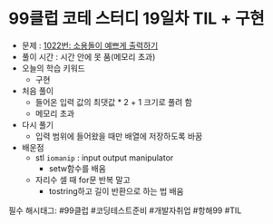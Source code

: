 # 99클럽 코테 스터디 19일차 TIL + 구현

- 문제 : [1022번: 소용돌이 예쁘게 출력하기](https://www.acmicpc.net/problem/1022)
- 풀이 시간 : 시간 안에 못 품(메모리 초과)
- 오늘의 학습 키워드
    - 구현
- 처음 풀이
    - 들어온 입력 값의 최댓값 * 2 + 1 크기로 풀려 함
    - 메모리 초과
- 다시 풀기
    - 입력 범위에 들어왔을 때만 배열에 저장하도록 바꿈
- 배운점
    - stl `iomanip` : input output manipulator
        - setw함수를 배움
    - 자리수 셀 때 for문 반복 말고
        - tostring하고 길이 반환으로 하는 법 배움

필수 해시태그: #99클럽 #코딩테스트준비 #개발자취업 #항해99 #TIL